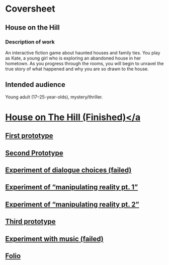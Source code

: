 # Coversheet
## House on the Hill
### Description of work 
An interactive fiction game about haunted houses and family ties. You play as Kate, a young girl who is exploring an abandoned house in her hometown. As you progress through the rooms, you will begin to unravel the true story of what happened and why you are so drawn to the house. 
## Intended audience 
Young adult (17–25-year-olds), mystery/thriller.

# <a href="https://larajscuri.github.io/house-on-the-hill/">House on The Hill (Finished)</a

## <a href="https://larajscuri.github.io/experiments/">First prototype</a> 
## <a href="https://larajscuri.github.io/second-prototype/">Second Prototype</a>
## <a href="https://larajscuri.github.io/dialogue-choices/">Experiment of dialogue choices (failed)</a>  
## <a href="https://larajscuri.github.io/experiment-success-2/">Experiment of “manipulating reality pt. 1”</a>
## <a href="https://larajscuri.github.io/experiment-success-3/">Experiment of “manipulating reality pt. 2”</a> 
## <a href="https://larajscuri.github.io/third-prototype/">Third prototype</a> 
## <a href="https://larajscuri.github.io/music-prototype/">Experiment with music (failed)</a> 
## <a href="https://github.com/larajscuri/digitalwritingrep/blob/main/digital%20writing%20folio.md">Folio</a> 
